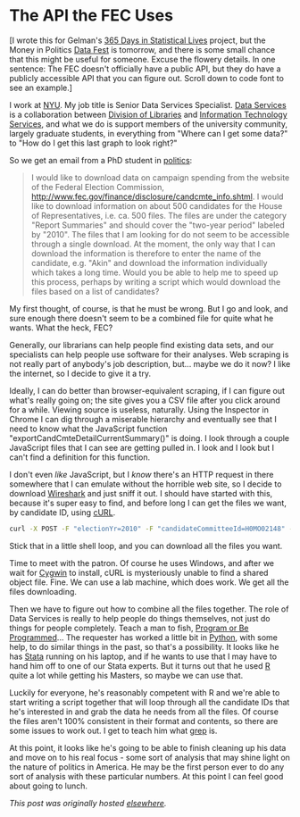 # The API the FEC Uses

[I wrote this for Gelman's <a href="http://andrewgelman.com/2013/01/wanted-365-stories-of-statistics/">365 Days in Statistical Lives</a> project, but the Money in Politics <a href="http://www.bdatafest.computationalreporting.com/">Data Fest</a> is tomorrow, and there is some small chance that this might be useful for someone. Excuse the flowery details. In one sentence: The FEC doesn't officially have a public API, but they do have a publicly accessible API that you can figure out. Scroll down to code font to see an example.]

I work at <a href="http://www.nyu.edu/">NYU</a>. My job title is Senior Data Services Specialist. <a href="http://nyu.libguides.com/dataservices">Data Services</a> is a collaboration between <a href="http://library.nyu.edu/">Division of Libraries</a> and <a href="http://www.nyu.edu/its/">Information Technology Services</a>, and what we do is support members of the university community, largely graduate students, in everything from "Where can I get some data?" to "How do I get this last graph to look right?"

So we get an email from a PhD student in <a href="http://politics.as.nyu.edu/">politics</a>:

> I would like to download data on campaign spending from the website of the Federal Election Commission, <a href="http://www.fec.gov/finance/disclosure/candcmte_info.shtml">http://www.fec.gov/finance/disclosure/candcmte_info.shtml</a>. I would like to download information on about 500 candidates for the House of Representatives, i.e. ca. 500 files. The files are under the category "Report Summaries" and should cover the "two-year period" labeled by "2010". The files that I am looking for do not seem to be accessible through a single download. At the moment, the only way that I can download the information is therefore to enter the name of the candidate, e.g. "Akin" and download the information individually which takes a long time. Would you be able to help me to speed up this process, perhaps by writing a script which would download the files based on a list of candidates?

My first thought, of course, is that he must be wrong. But I go and look, and sure enough there doesn't seem to be a combined file for quite what he wants. What the heck, FEC?

Generally, our librarians can help people find existing data sets, and our specialists can help people use software for their analyses. Web scraping is not really part of anybody's job description, but... maybe we do it now? I like the internet, so I decide to give it a try.

Ideally, I can do better than browser-equivalent scraping, if I can figure out what's really going on; the site gives you a CSV file after you click around for a while. Viewing source is useless, naturally. Using the Inspector in Chrome I can dig through a miserable hierarchy and eventually see that I need to know what the JavaScript function "exportCandCmteDetailCurrentSummary()" is doing. I look through a couple JavaScript files that I can see are getting pulled in. I look and I look but I can't find a definition for this function.

I don't even <i>like</i> JavaScript, but I <i>know</i> there's an HTTP request in there somewhere that I can emulate without the horrible web site, so I decide to download <a href="http://www.wireshark.org/">Wireshark</a> and just sniff it out. I should have started with this, because it's super easy to find, and before long I can get the files we want, by candidate ID, using <a href="http://curl.haxx.se/">cURL</a>.

```bash
curl -X POST -F "electionYr=2010" -F "candidateCommitteeId=H0MO02148" -F "format=csv" -F "electionYr0pt=2010" http://www.fec.gov/fecviewer/ExportCandidateCommitteeCurrentReport.do
```

Stick that in a little shell loop, and you can download all the files you want.

Time to meet with the patron. Of course he uses Windows, and after we wait for <a href="http://www.cygwin.com/">Cygwin</a> to install, cURL is mysteriously unable to find a shared object file. Fine. We can use a lab machine, which does work. We get all the files downloading.

Then we have to figure out how to combine all the files together. The role of Data Services is really to help people do things themselves, not just do things for people completely. Teach a man to fish, <a href="http://www.rushkoff.com/program-or-be-programmed/">Program or Be Programmed</a>... The requester has worked a little bit in <a href="http://www.python.org/">Python</a>, with some help, to do similar things in the past, so that's a possibility. It looks like he has <a href="http://www.stata.com/">Stata</a> running on his laptop, and if he wants to use that I may have to hand him off to one of our Stata experts. But it turns out that he used <a href="http://www.r-project.org/">R</a> quite a lot while getting his Masters, so maybe we can use that.

Luckily for everyone, he's reasonably competent with R and we're able to start writing a script together that will loop through all the candidate IDs that he's interested in and grab the data he needs from all the files. Of course the files aren't 100% consistent in their format and contents, so there are some issues to work out. I get to teach him what <a href="http://stat.ethz.ch/R-manual/R-devel/library/base/html/grep.html">grep</a> is.

At this point, it looks like he's going to be able to finish cleaning up his data and move on to his real focus - some sort of analysis that may shine light on the nature of politics in America. He may be the first person ever to do any sort of analysis with these particular numbers. At this point I can feel good about going to lunch.


*This post was originally hosted [elsewhere](https://planspacedotorg.wordpress.com/2013/02/02/the-api-the-fec-uses/).*
